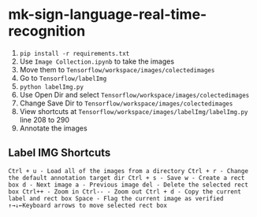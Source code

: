 # mk-sign-language-real-time-recognition
1. `pip install -r requirements.txt`
2. Use `Image Collection.ipynb` to take the images
3. Move them to `Tensorflow/workspace/images/colectedimages` 
4. Go to `Tensorflow/labelImg` 
5. `python labelImg.py`
6. Use Open Dir and select `Tensorflow/workspace/images/colectedimages`
7. Change Save Dir to `Tensorflow/workspace/images/colectedimages`
8. View shortcuts at `Tensorflow/workspace/images/labelImg/labelImg.py` line 208 to 290
9. Annotate the images


## Label IMG Shortcuts
`Ctrl + u - Load all of the images from a directory
Ctrl + r - Change the default annotation target dir
Ctrl + s - Save
w - Create a rect box
d - Next image
a - Previous image
del - Delete the selected rect box
Ctrl++ - Zoom in
Ctrl-- - Zoom out
Ctrl + d - Copy the current label and rect box
Space - Flag the current image as verified
↑→↓←Keyboard arrows to move selected rect box
`
